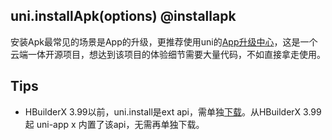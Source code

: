 ## uni.installApk(options) @installapk

<!-- UTSAPIJSON.installApk.description -->

<!-- UTSAPIJSON.installApk.compatibility -->

安装Apk最常见的场景是App的升级，更推荐使用uni的[App升级中心](https://doc.dcloud.net.cn/uniCloud/upgrade-center.html)，这是一个云端一体开源项目，想达到该项目的体验细节需要大量代码，不如直接拿走使用。

<!-- UTSAPIJSON.installApk.param -->

<!-- UTSAPIJSON.installApk.returnValue -->

<!-- UTSAPIJSON.installApk.tutorial -->

<!-- UTSAPIJSON.install-apk.example -->

## Tips
- HBuilderX 3.99以前，uni.install是ext api，需单独[下载](https://ext.dcloud.net.cn/plugin?id=15118)。从HBuilderX 3.99起 uni-app x 内置了该api，无需再单独下载。

<!-- UTSAPIJSON.general_type.name -->

<!-- UTSAPIJSON.general_type.param -->
